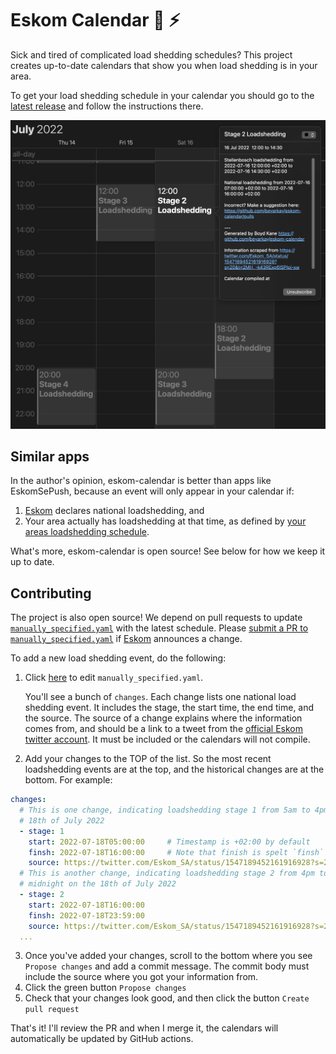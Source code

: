 # Eskom Calendar 🔌 ⚡️

Sick and tired of complicated load shedding schedules? This project creates
up-to-date calendars that show you when load shedding is in your area.

To get your load shedding schedule in your calendar you should go to the
[latest release](https://github.com/beyarkay/eskom-calendar/releases) and
follow the instructions there.

![screenshot of eskom calendar in action](imgs/screenshot.png)

## Similar apps
In the author's opinion, eskom-calendar is better than apps like EskomSePush,
because an event will only appear in your calendar if:
1. [Eskom](https://twitter.com/Eskom_SA) declares national loadshedding, and
2. Your area actually has loadshedding at that time, as defined by 
   [your areas loadshedding schedule](https://www.eskom.co.za/distribution/customer-service/outages/municipal-loadshedding-schedules/western-cape/).

What's more, eskom-calendar is open source! See below for how we keep it up to
date.

## Contributing
The project is also open source! We depend on pull requests to update
[`manually_specified.yaml`](https://github.com/beyarkay/eskom-calendar/blob/main/manually_specified.yaml)
with the latest schedule. Please [submit a PR to
`manually_specified.yaml`](https://github.com/beyarkay/eskom-calendar/edit/main/manually_specified.yaml)
if [Eskom](https://twitter.com/Eskom_SA) announces a change.

To add a new load shedding event, do the following:
1. Click [here](https://github.com/beyarkay/eskom-calendar/edit/main/manually_specified.yaml) to edit `manually_specified.yaml`.
    
   You'll see a bunch of `changes`. Each change lists one national load
   shedding event. It includes the stage, the start time, the end time, and the
   source. The source of a change explains where the information comes from,
   and should be a link to a tweet from the [official Eskom twitter
   account](https://twitter.com/Eskom_SA). It must be included or the calendars
   will not compile.
2. Add your changes to the TOP of the list. So the most recent loadshedding
   events are at the top, and the historical changes are at the bottom. For
   example:

```yaml
changes:
  # This is one change, indicating loadshedding stage 1 from 5am to 4pm on the
  # 18th of July 2022
  - stage: 1
    start: 2022-07-18T05:00:00     # Timestamp is +02:00 by default
    finsh: 2022-07-18T16:00:00     # Note that finish is spelt `finsh` so it lines up with `start`
    source: https://twitter.com/Eskom_SA/status/1547189452161916928?s=20&t=2MH_-k43RExp6ISPIpi-xw
  # This is another change, indicating loadshedding stage 2 from 4pm to
  # midnight on the 18th of July 2022
  - stage: 2
    start: 2022-07-18T16:00:00
    finsh: 2022-07-18T23:59:00
    source: https://twitter.com/Eskom_SA/status/1547189452161916928?s=20&t=2MH_-k43RExp6ISPIpi-xw
  ...
```

3. Once you've added your changes, scroll to the bottom where you see 
   `Propose changes` and add a commit message. The commit body must include the
   source where you got your information from.
4. Click the green button `Propose changes`
5. Check that your changes look good, and then click the button `Create pull request`

That's it! I'll review the PR and when I merge it, the calendars will
automatically be updated by GitHub actions.

